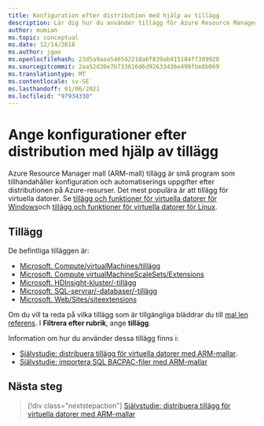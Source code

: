 ```yaml
---
title: Konfiguration efter distribution med hjälp av tillägg
description: Lär dig hur du använder tillägg för Azure Resource Manager mall (ARM-mall) för att tillhandahålla konfigurationer efter distribution.
author: mumian
ms.topic: conceptual
ms.date: 12/14/2018
ms.author: jgao
ms.openlocfilehash: 23d5a9aaa546542218a6f839ab415184ff309928
ms.sourcegitcommit: 2aa52d30e7b733616d6d92633436e499fbe8b069
ms.translationtype: MT
ms.contentlocale: sv-SE
ms.lasthandoff: 01/06/2021
ms.locfileid: "97934330"
---
```

# <a name="provide-post-deployment-configurations-by-using-extensions"></a>Ange konfigurationer efter distribution med hjälp av tillägg

Azure Resource Manager mall (ARM-mall) tillägg är små program som tillhandahåller konfiguration och automatiserings uppgifter efter distributionen på Azure-resurser. Det mest populära är att tillägg för virtuella datorer. Se [tillägg och funktioner för virtuella datorer för Windows](../../virtual-machines/extensions/features-windows.md)och [tillägg och funktioner för virtuella datorer för Linux](../../virtual-machines/extensions/features-linux.md).

## <a name="extensions"></a>Tillägg

De befintliga tilläggen är:

- [Microsoft. Compute/virtualMachines/tillägg](/azure/templates/microsoft.compute/2018-10-01/virtualmachines/extensions)
- [Microsoft. Compute virtualMachineScaleSets/Extensions](/azure/templates/microsoft.compute/2018-10-01/virtualmachinescalesets/extensions)
- [Microsoft. HDInsight-kluster/-tillägg](/azure/templates/microsoft.hdinsight/2018-06-01-preview/clusters)
- [Microsoft. SQL-servrar/-databaser/-tillägg](/azure/templates/microsoft.sql/2014-04-01/servers/databases/extensions)
- [Microsoft. Web/Sites/siteextensions](/azure/templates/microsoft.web/2016-08-01/sites/siteextensions)

Om du vill ta reda på vilka tillägg som är tillgängliga bläddrar du till [mal len referens](/azure/templates/). I **Filtrera efter rubrik**, ange **tillägg**.

Information om hur du använder dessa tillägg finns i:

- [Självstudie: distribuera tillägg för virtuella datorer med ARM-mallar](template-tutorial-deploy-vm-extensions.md).
- [Självstudie: importera SQL BACPAC-filer med ARM-mallar](template-tutorial-deploy-sql-extensions-bacpac.md)

## <a name="next-steps"></a>Nästa steg

> [!div class="nextstepaction"]
> [Självstudie: distribuera tillägg för virtuella datorer med ARM-mallar](template-tutorial-deploy-vm-extensions.md)
